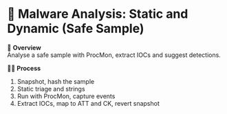 # 🧬 Malware Analysis: Static and Dynamic (Safe Sample)

🧠 **Overview**  
Analyse a safe sample with ProcMon, extract IOCs and suggest detections.

🕵️‍♂️ **Process**  
1. Snapshot, hash the sample  
2. Static triage and strings  
3. Run with ProcMon, capture events  
4. Extract IOCs, map to ATT and CK, revert snapshot
